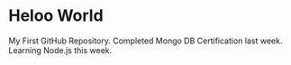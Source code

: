 # Heloo World
My First GitHub Repository.
Completed Mongo DB Certification last week.
Learning Node.js this week.
